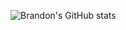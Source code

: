 ![Brandon's GitHub stats](https://github-readme-stats.vercel.app/api?username=brandontmitchell&theme=dark&show_icons=true&theme=radical)
